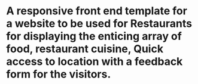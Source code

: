 # A responsive front end template for a website to be used for Restaurants for displaying the   enticing array of food,  restaurant cuisine, Quick access to location with a feedback form for the visitors.
